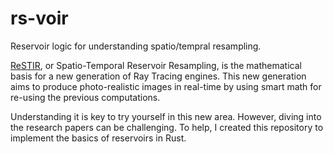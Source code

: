 # rs-voir
Reservoir logic for understanding spatio/tempral resampling.

[ReSTIR](https://research.nvidia.com/publication/2020-07_spatiotemporal-reservoir-resampling-real-time-ray-tracing-dynamic-direct), or Spatio-Temporal Reservoir Resampling, is the mathematical basis for a new generation of Ray Tracing engines. This new generation aims to produce photo-realistic images in real-time by using smart math for re-using the previous computations.

Understanding it is key to try yourself in this new area. However, diving into the research papers can be challenging. To help, I created this repository to implement the basics of reservoirs in Rust.
